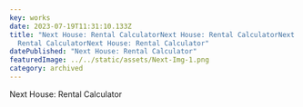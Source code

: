 ```yaml
---
key: works
date: 2023-07-19T11:31:10.133Z
title: "Next House: Rental CalculatorNext House: Rental CalculatorNext House:
  Rental CalculatorNext House: Rental Calculator"
datePublished: "Next House: Rental Calculator"
featuredImage: ../../static/assets/Next-Img-1.png
category: archived
---
```

Next House: Rental Calculator